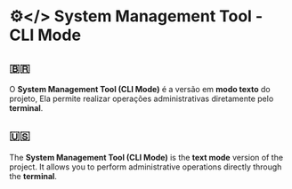 # ⚙️</> System Management Tool - CLI Mode

## 🇧🇷
O **System Management Tool (CLI Mode)** é a versão em **modo texto** do projeto, Ela permite realizar operações administrativas diretamente pelo **terminal**.

## 🇺🇸
The **System Management Tool (CLI Mode)** is the **text mode** version of the project. It allows you to perform administrative operations directly through the **terminal**.
